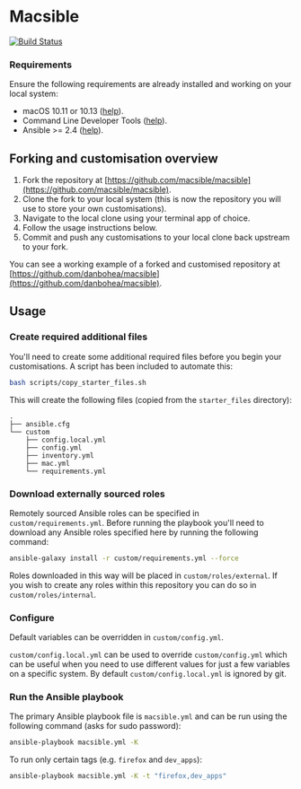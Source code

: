 # Macsible

[![Build Status](https://travis-ci.org/danbohea/macsible.svg?branch=master)](https://travis-ci.org/danbohea/macsible)

### Requirements

Ensure the following requirements are already installed and working on your local system:

- macOS 10.11 or 10.13 ([help](https://support.apple.com/en-us/HT201372)).
- Command Line Developer Tools ([help](docs/install_command_line_developer_tools.md)).
- Ansible >= 2.4 ([help](docs/install_ansible.md)).

## Forking and customisation overview

1. Fork the repository at [https://github.com/macsible/macsible](https://github.com/macsible/macsible).
2. Clone the fork to your local system (this is now the repository you will use to store your own customisations).
3. Navigate to the local clone using your terminal app of choice.
4. Follow the usage instructions below.
5. Commit and push any customisations to your local clone back upstream to your fork.

You can see a working example of a forked and customised repository at [https://github.com/danbohea/macsible](https://github.com/danbohea/macsible).

## Usage

### Create required additional files

You'll need to create some additional required files before you begin your customisations. A script has been included to automate this:

```sh
bash scripts/copy_starter_files.sh
```

This will create the following files (copied from the `starter_files` directory):

```
.
├── ansible.cfg
└── custom
    ├── config.local.yml
    ├── config.yml
    ├── inventory.yml
    ├── mac.yml
    └── requirements.yml

```

### Download externally sourced roles

Remotely sourced Ansible roles can be specified in `custom/requirements.yml`. Before running the playbook you'll need to download any Ansible roles specified here by running the following command:

```sh
ansible-galaxy install -r custom/requirements.yml --force
```

Roles downloaded in this way will be placed in `custom/roles/external`. If you wish to create any roles within this repository you can do so in `custom/roles/internal`.

### Configure

Default variables can be overridden in `custom/config.yml`.

`custom/config.local.yml` can be used to override `custom/config.yml` which can be useful when you need to use different values for just a few variables on a specific system. By default `custom/config.local.yml` is ignored by git.

### Run the Ansible playbook

The primary Ansible playbook file is `macsible.yml` and can be run using the following command (asks for sudo password):

```sh
ansible-playbook macsible.yml -K
```

To run only certain tags (e.g. `firefox` and `dev_apps`):

```sh
ansible-playbook macsible.yml -K -t "firefox,dev_apps"
```
